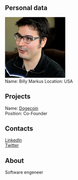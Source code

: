 ## Personal data
![Billy Markus photo](../people/photo/billy_markus.jpg)  
Name:  Billy Markus
Location: USA
## Projects 
Name: [Dogecoin](../projects/dogecoin.md)  
Position: Co-Founder  
## Contacts
[LinkedIn](https://www.linkedin.com/in/billy-markus-9306b4143/)   
[Twitter](https://twitter.com/billym2k)  
## About
Software engeneer  
